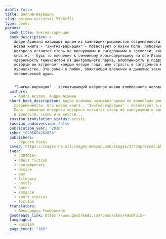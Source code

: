```yaml
---
draft: false
title: Энигма-вариации
slug: enigma-variatsii-51b8c521
type: books
params:
  book_title: Энигма-вариации
  book_description: >
    Андре Асимана называют одним из важнейших романистов современности. Его
    новая книга - "Энигма-вариации" - повествует о жизни Пола, любовные интересы
    которого остаются столь же волнующими и загадочными в зрелости, сколь и в
    юности, - будь то влечение к семейному краснодеревщику на юге Италии,
    одержимость теннисистом из Центрального парка, влюбленность в подругу,
    которую он встречает каждые четыре года, или страсть к загадочной молодой
    журналистке. Это роман о любви, обжигающем влечении и дымовых завесах
    человеческой души.


    "Энигма-вариации" - захватывающий набросок жизни влюбленного человека. Роман Асимана откровенно говорит не только о тяге и вожделении, но и о гораздо более сложных чувствах…" - Publishers Weekly
  authors:
    - André Aciman, Андре Асиман
  short_book_description: Андре Асимана называют одним из важнейших романистов
    современности. Его новая книга - "Энигма-вариации" - повествует о жизни
    Пола, любовные интересы которого остаются столь же волнующими и загадочными
    в зрелости, сколь и в юности...
  russian_translation_status: exists
  russian_audioversion: false
  publication_year: "2020"
  isbn: "9785604262856"
  publishers:
    - Popcorn books
  cover: https://images-na.ssl-images-amazon.com/images/S/compressed.photo.goodreads.com/books/1576849390i/49564515.jpg
  tags:
    - LGBTQIA+
    - adult fiction
    - contemporary
    - desire
    - gay
    - literary
    - novels
    - queer
    - romance
    - short stories
    - fiction
  translators:
    - Александра Глебовская
  goodreads_link: https://www.goodreads.com/book/show/49564515--
  languages:
    - Russian
  page_count: "360"
---
```

